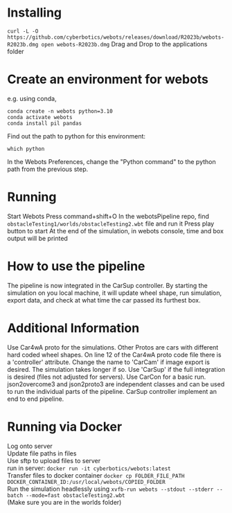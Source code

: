 # Installing

`curl -L -O https://github.com/cyberbotics/webots/releases/download/R2023b/webots-R2023b.dmg open webots-R2023b.dmg`
Drag and Drop to the applications folder

# Create an environment for webots
e.g. using conda,
```
conda create -n webots python=3.10
conda activate webots
conda install pil pandas
```
Find out the path to python for this environment:
```
which python
```
In the Webots Preferences, change the "Python command" to the python path from the previous step.

# Running
Start Webots
Press command+shift+O
In the webotsPipeline repo, find `obstacleTesting1/worlds/obstacleTesting2.wbt` file and run it
Press play button to start
At the end of the simulation, in webots console, time and box output will be printed

# How to use the pipeline
The pipeline is now integrated in the CarSup controller. By starting the simulation on you local machine, it will update wheel shape, run simulation, export data, and check at what time the car passed its furthest box.

# Additional Information
Use Car4wA proto for the simulations. Other Protos are cars with different hard coded wheel shapes.
On line 12 of the Car4wA proto code file there is a 'controller' attribute. Change the name to 'CarCam' if image export is desired. The simulation takes longer if so. Use 'CarSup' if the full integration is desired (files not adjusted for servers). Use CarCon for a basic run.
json2overcome3 and json2proto3 are independent classes and can be used to run the individual parts of the pipeline.
CarSup controller implement an end to end pipeline.

# Running via Docker
Log onto server  
Update file paths in files  
Use sftp to upload files to server  
run in server: `docker run -it cyberbotics/webots:latest`  
Transfer files to docker container `docker cp FOLDER_FILE_PATH DOCKER_CONTAINER_ID:/usr/local/webots/COPIED_FOLDER`  
Run the simulation headlessly using 
`xvfb-run webots --stdout --stderr --batch --mode=fast obstacleTesting2.wbt`  
(Make sure you are in the worlds folder)
